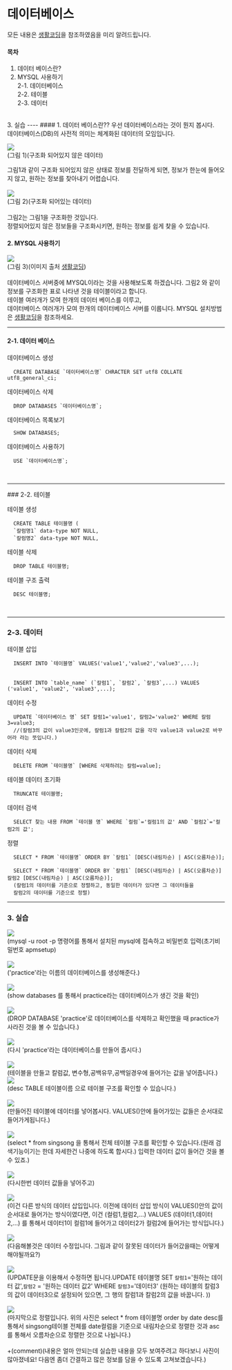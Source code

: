 데이터베이스
===============
모든 내용은 [생활코딩](https://opentutorials.org/course/1)을 참조하였음을 미리 알려드립니다.

#### 목차<br>
1. 데이터 베이스란?
2. MYSQL 사용하기<br>
2-1. 데이터베이스<br>
2-2. 테이블<br>
2-3. 데이터
<br>
3. 실습
----
#### 1. 데이터 베이스란??
우선 데이터베이스라는 것이 뭔지 봅시다.<br>
데이터베이스(DB)의 사전적 의미는 체계화된 데이터의 모임입니다.<br>


![](https://user-images.githubusercontent.com/37801624/42411525-3987ca34-8238-11e8-8b7d-6ff15baca47e.PNG)
<br> (그림 1)(구조화 되어있지 않은 데이터)

그림1과 같이 구조화 되어있지 않은 상태로 정보를 전달하게 되면,
정보가 한눈에 들어오지 않고, 원하는 정보를 찾아내기 어렵습니다.
<br>
<br>
![](https://user-images.githubusercontent.com/37801624/42411526-3c8b42b0-8238-11e8-8e5b-2ee60faf3b12.PNG)
<br>(그림 2)(구조화 되어있는 데이터)
<br><br>그림2는 그림1을 구조화한 것입니다.
<br>정렬되어있지 않은 정보들을 구조화시키면, 원하는 정보를 쉽게 찾을 수 있습니다.
<br>


#### 2. MYSQL 사용하기
![](https://s3.ap-northeast-2.amazonaws.com/opentutorials-user-file/module/98/320.png)
<br>(그림 3)(이미지 출처 [생활코딩](https://opentutorials.org/course/1))
<br><br>
데이터베이스 서버중에 MYSQL이라는 것을 사용해보도록 하겠습니다.
그림2 와 같이 정보를 구조화한 표로 나타낸 것을 테이블이라고 합니다.<br>
테이블 여러개가 모여 한개의 데이터 베이스를 이루고,<br>
데이터베이스 여러개가 모여 한개의 데이터베이스 서버를 이룹니다.
MYSQL 설치방법은 [생활코딩](https://opentutorials.org/course/195/1464)을 참조하세요.
<hr>



#### 2-1. 데이터 베이스
데이터베이스 생성

      CREATE DATABASE `데이터베이스명` CHRACTER SET utf8 COLLATE utf8_general_ci;

데이터베이스 삭제

      DROP DATABASES `데이터베이스명`;
데이터베이스 목록보기

      SHOW DATABASES;
데이터베이스 사용하기

      USE `데이터베이스명`;



<br>
<hr>
### 2-2. 테이블

<br>

테이블 생성    

      CREATE TABLE 테이블명 (
      `칼럼명1` data-type NOT NULL,
      `칼럼명2` data-type NOT NULL,


테이블 삭제

      DROP TABLE 테이블명;

테이블 구조 출력

      DESC 테이블명;
<br>

---
### 2-3. 데이터

테이블 삽입

      INSERT INTO `테이블명` VALUES('value1','value2','value3',...);


      INSERT INTO `table_name` (`칼럼1`, `칼럼2`, `칼럼3`,...) VALUES ('value1', 'value2', 'value3',...);

데이터 수정

      UPDATE `데이터베이스 명` SET 칼럼1='value1', 칼럼2='value2' WHERE 칼럼3=value3;
      //(칼럼3의 값이 value3인곳에, 칼럼1과 칼럼2의 값을 각각 value1과 value2로 바꾸어라 라는 뜻입니다.)

데이터 삭제

      DELETE FROM `테이블명` [WHERE 삭제하려는 칼럼=value];

테이블 데이터 초기화

      TRUNCATE 테이블명;

데이터 검색

      SELECT 찾는 내용 FROM `테이블 명` WHERE `컬럼`='컬럼1의 값' AND `컬럼2`='컬럼2의 값';

정렬

      SELECT * FROM `테이블명` ORDER BY `칼럼1` [DESC(내림차순) | ASC(오름차순)];

      SELECT * FROM `테이블명` ORDER BY `칼럼1` [DESC(내림차순) | ASC(오름차순)] 칼럼2 [DESC(내림차순) | ASC(오름차순)];
      (칼럼1의 데이터를 기준으로 정렬하고, 동일한 데이터가 있다면 그 데이터들을
      칼럼2의 데이터를 기준으로 정렬)


---

### 3. 실습
![](https://user-images.githubusercontent.com/37801624/42417986-61311678-82d1-11e8-9cad-81665a928680.png)<br>
(mysql -u root -p 명령어를 통해서 설치된 mysql에 접속하고 비밀번호 입력(초기비밀번호 apmsetup)
<br>
<br>
![](https://user-images.githubusercontent.com/37801624/42417987-63af6350-82d1-11e8-9f70-58d5be262337.png)<br>
('practice'라는 이름의 데이터베이스를 생성해준다.)
<br>
<br>
![](https://user-images.githubusercontent.com/37801624/42417988-65ace614-82d1-11e8-9088-145217a3bd85.png)<br>
(show databases 를 통해서 practice라는 데이터베이스가 생긴 것을 확인)
<br>
<br>
![](https://user-images.githubusercontent.com/37801624/42417989-6725f616-82d1-11e8-9e0e-d34724296fd4.png)<br>
(DROP DATABASE 'practice'로 데이터베이스를 삭제하고 확인했을 때
practice가 사라진 것을 볼 수 있습니다.)
<br>
<br>
![](https://user-images.githubusercontent.com/37801624/42417990-6ae4af90-82d1-11e8-97f1-7968df45a68f.png)<br>
(다시 'practice'라는 데이터베이스를 만들어 줍시다.)
<br>
<br>
![](https://user-images.githubusercontent.com/37801624/42417991-6dd90a20-82d1-11e8-8af3-401dbc3bb9f5.png)<br>
(테이블을 만들고 칼럼값, 변수형,공백유무,공백일경우에 들어가는 값을 넣어줍니다.)
![](https://user-images.githubusercontent.com/37801624/42417992-700b6fae-82d1-11e8-9b12-998e978ac365.png)<br>
(desc TABLE 테이블이름 으로 테이블 구조를 확인할 수 있습니다.)
<br>
<br>
![](https://user-images.githubusercontent.com/37801624/42417993-728af588-82d1-11e8-8b73-8024ac796dfc.png)<br>
(만들어진 테이블에 데이터를 넣어봅시다. VALUES()안에 들어가있는 값들은 순서대로 들어가게됩니다.)
<br>
<br>
![](https://user-images.githubusercontent.com/37801624/42417994-74d98c00-82d1-11e8-9db9-919c740ffc3c.png)<br>
(select * from singsong 을 통해서 전체 테이블 구조를 확인할 수 있습니다.(원래 검색기능이기는 한데 자세한건 나중에 하도록 합시다.) 입력한 데이터 값이 들어간 것을 볼 수 있죠.)
<br>
<br>![](https://user-images.githubusercontent.com/37801624/42417995-77494782-82d1-11e8-93af-8cbd7721561e.png)<br>
(다시한번 데이터 값들을 넣어주고)
<br>
<br>![](https://user-images.githubusercontent.com/37801624/42417996-7936b958-82d1-11e8-97ad-899fb3696fec.png)<br>
(이건 다른 방식의 데이터 삽입입니다. 이전에 데이터 삽입 방식이 VALUES()안의 값이 순서대로 들어가는 방식이였다면, 이건  (컬럼1,컬럼2,...) VALUES (데이터1,데이터2,...) 를 통해서 데이터1이 컬럼1에 들어가고 데이터2가 컬럼2에 들어가는 방식입니다.)
<br>
<br>![](https://user-images.githubusercontent.com/37801624/42417998-7e1403f4-82d1-11e8-8142-2aeaad43a77d.png)<br>
(다음해볼것은 데이터 수정입니다. 그림과 같이 잘못된 데이터가 들어갔을때는 어떻게 해야될까요?)
<br>
<br>![](https://user-images.githubusercontent.com/37801624/42418001-810f5fa4-82d1-11e8-8948-de4d239998f5.png)<br>
(UPDATE문을 이용해서 수정하면 됩니다.UPDATE 테이블명 SET `칼럼1`='원하는 데이터 값',`칼럼2` = '원하는 데이터 값2' WHERE `칼럼3`='데이터3' (원하는 테이블의 칼럼3의 값이 데이터3으로 설정되어 있으면, 그 행의 칼럼1과 칼럼2의 값을 바꿉니다. ))
<br>
<br>![](https://user-images.githubusercontent.com/37801624/42418353-759e6554-82d9-11e8-871c-e97167525579.png)<br>
(마지막으로 정렬입니다. 위의 사진은 select * from 테이블명 order by date desc를 통해서
  singsong테이블 전체를 date컬럼을 기준으로 내림차순으로 정렬한 것과
  asc를 통해서 오름차순으로 정렬한 것으로 나뉩니다.)
<br>
<br>
+(comment)(내용은 얼마 안되는데 실습한 내용을 모두 보여주려고 하다보니 사진이 많아졌네요!
  다음엔 좀더 간결하고 많은 정보를 담을 수 있도록 고쳐보겠습니다.)
